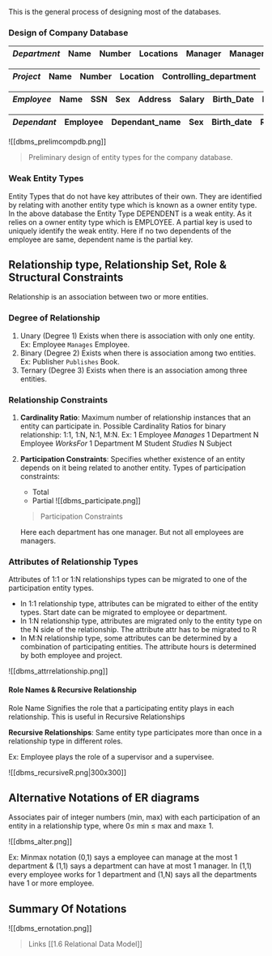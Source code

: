 This is the general process of designing most of the databases. 

### Design of Company Database

|*Department*|Name|Number|Locations|Manager|Manager_start_date|
|--|--|--|--|--|--|

|*Project*|Name|Number|Location|Controlling_department|
|--|--|--|--|--|

|*Employee*|Name|SSN|Sex|Address|Salary|Birth_Date|Department|Supervisor|
|--|--|--|--|--|--|--|--|--|

|*Dependant*|Employee|Dependant_name|Sex|Birth_date|Relationship|
|--|--|--|--|--|--|

![[dbms_prelimcompdb.png]]
> Preliminary design of entity types for the company database. 


### Weak Entity Types

Entity Types that do not have key attributes of their own. They are identified by relating with another entity type which is known as a owner entity type. In the above database the Entity Type DEPENDENT is a weak entity. As it relies on a owner entity type which is EMPLOYEE. 
A partial key is used to uniquely identify the weak entity. Here if no two dependents of the employee are same, dependent name is the partial key.


## Relationship type, Relationship Set, Role & Structural Constraints

Relationship is an association between two or more entities. 

### Degree of Relationship 

1) Unary (Degree 1)
	Exists when there is association with only one entity. Ex: Employee `Manages` Employee. 
2) Binary (Degree 2)
	Exists when there is association among two entities. Ex: Publisher `Publishes` Book.
3) Ternary (Degree 3)
	Exists when there is an association among three entities.


### Relationship Constraints

1) **Cardinality Ratio**:
	Maximum number of relationship instances that an entity can participate in. 
	Possible Cardinality Ratios for binary relationship:  1:1, 1:N, N:1, M:N. 
	Ex: 
	1 Employee $Manages$ 1 Department
	N Employee $Works For$ 1 Department
	M Student $Studies$ N Subject

2) **Participation Constraints**: 
	Specifies whether existence of an entity depends on it being related to another entity.
	Types of participation constraints: 
	- Total
	- Partial
	![[dbms_participate.png]]
	> Participation Constraints
	
	Here each department has one manager. But not all employees are managers.


### Attributes of Relationship Types

Attributes of 1:1 or 1:N relationships types can be migrated to one of the participation entity types. 
- In 1:1 relationship type, attributes can be migrated to either of the entity types.
	Start date can be migrated to employee or department.
- In 1:N relationship type, attributes are migrated only to the entity type on the N side of the relationship.
	The attribute attr has to be migrated to R
- In M:N relationship type, some attributes can be determined by a combination of participating entities. 
	The attribute hours is determined by both employee and project. 

![[dbms_attrrelationship.png]]

#### Role Names & Recursive Relationship

Role Name Signifies the role that a participating entity plays in each relationship. This is useful in Recursive Relationships

**Recursive Relationships**: Same entity type participates more than once in a relationship type in different roles. 

Ex:  Employee plays the role of a supervisor and a supervisee.

![[dbms_recursiveR.png|300x300]]


## Alternative Notations of ER diagrams

Associates pair of integer numbers (min, max) with each participation of an entity in a relationship type, where 0$\le$ min $\le$ max and max$\ge$ 1.

![[dbms_alter.png]]

Ex: Minmax notation (0,1) says a employee can manage at the most 1 department & (1,1) says a department can have at most 1 manager.
In (1,1) every employee works for 1 department and (1,N) says all the departments have 1 or more employee. 


## Summary Of Notations

![[dbms_ernotation.png]]


> Links
	[[1.6 Relational Data Model]]
	